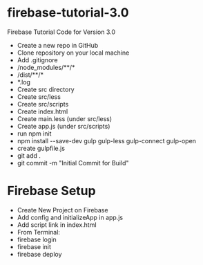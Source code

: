 # firebase-tutorial-3.0
Firebase Tutorial Code for Version 3.0

* Create a new repo in GitHub
* Clone repository on your local machine
* Add .gitignore
 * /node_modules/**/*
 * /dist/**/*
 * *.log
* Create src directory
* Create src/less
* Create src/scripts
* Create index.html
* Create main.less (under src/less)
* Create app.js (under src/scripts)
* run npm init
* npm install --save-dev gulp gulp-less gulp-connect gulp-open
* create gulpfile.js
* git add .
* git commit -m "Initial Commit for Build"

# Firebase Setup

* Create New Project on Firebase
* Add config and initializeApp in app.js
* Add script link in index.html
* From Terminal:
 * firebase login
 * firebase init
 * firebase deploy


